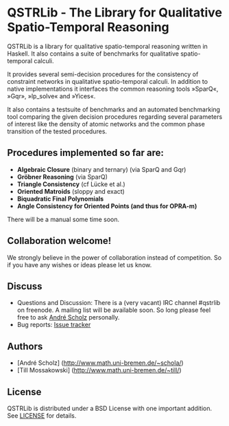 QSTRLib - The Library for Qualitative Spatio-Temporal Reasoning
===============================================================

QSTRLib is a library for qualitative spatio-temporal reasoning written in
Haskell. It also contains a suite of benchmarks for qualitative spatio-temporal
calculi.

It provides several semi-decision procedures for the consistency of constraint
networks in qualitative spatio-temporal calculi. In addition to native
implementations it interfaces the common reasoning tools »SparQ«, »Gqr»,
»lp\_solve« and »Yices«.

It also contains a testsuite of benchmarks and an automated benchmarking tool
comparing the given decision procedures regarding several parameters of
interest like the density of atomic networks and the common phase transition of
the tested procedures.

## Procedures implemented so far are:

- __Algebraic Closure__ (binary and ternary) (via SparQ and Gqr)
- __Gröbner Reasoning__ (via SparQ)
- __Triangle Consistency__ (cf Lücke et al.)
- __Oriented Matroids__ (sloppy and exact)
- __Biquadratic Final Polynomials__
- __Angle Consistency for Oriented Points (and thus for OPRA-m)__

There will be a manual some time soon.

## Collaboration welcome!

We strongly believe in the power of collaboration instead of competition. So if
you have any wishes or ideas please let us know.

## Discuss

- Questions and Discussion: There is a (very vacant) IRC channel #qstrlib on
  freenode. A mailing list will be available soon. So long please feel free to
  ask [André Scholz](mailto:andre.scholz@uni-bremen.de) personally.
- Bug reports: [Issue tracker](https://github.com/weltensegler/qstrlib/issues)

## Authors

- [André Scholz] (http://www.math.uni-bremen.de/~schola/)
- [Till Mossakowski] (http://www.math.uni-bremen.de/~till/)

## License

QSTRLib is distributed under a BSD License with one important addition. See
[LICENSE](https://github.com/weltensegler/qstrlib/blob/master/LICENSE) for
details.

